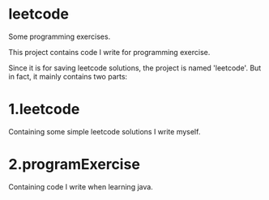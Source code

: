 # leetcode
Some programming exercises.

This project contains code I write for programming exercise.

Since it is for saving leetcode solutions, the project is named 'leetcode'. But in fact, it mainly contains two parts:

# 1.leetcode
  Containing some simple leetcode solutions I write myself.
  
# 2.programExercise
  Containing code I write when learning java.
